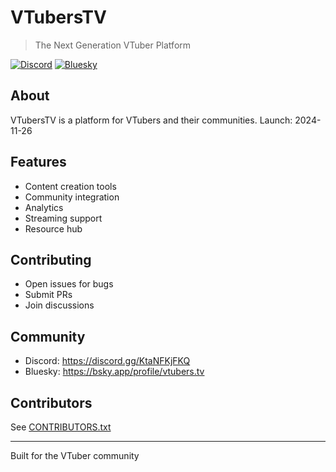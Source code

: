 # VTubersTV

> The Next Generation VTuber Platform

[![Discord](https://img.shields.io/discord/1294815569882775583?color=7289DA&label=Discord&logo=discord&logoColor=white)](https://discord.com/invite/KtaNFKjFKQ)
[![Bluesky](https://img.shields.io/badge/Follow-VTubersTV-orange)](https://bsky.app/profile/vtubers.tv)

## About
VTubersTV is a platform for VTubers and their communities. Launch: 2024-11-26

## Features
- Content creation tools
- Community integration
- Analytics
- Streaming support
- Resource hub

## Contributing
- Open issues for bugs
- Submit PRs
- Join discussions

## Community
- Discord: https://discord.gg/KtaNFKjFKQ
- Bluesky: https://bsky.app/profile/vtubers.tv

## Contributors
See [CONTRIBUTORS.txt](.github/CONTRIBUTORS.txt)

---
Built for the VTuber community